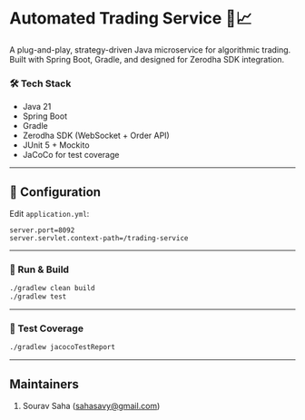 # Automated Trading Service 🧠📈

A plug-and-play, strategy-driven Java microservice for algorithmic trading.  
Built with Spring Boot, Gradle, and designed for Zerodha SDK integration.

### 🛠 Tech Stack

- Java 21
- Spring Boot
- Gradle
- Zerodha SDK (WebSocket + Order API)
- JUnit 5 + Mockito
- JaCoCo for test coverage

---

## 🔧 Configuration

Edit `application.yml`:

```properties
server.port=8092
server.servlet.context-path=/trading-service
```

---

### 🚀 Run & Build

```bash
./gradlew clean build
./gradlew test
```

---

### 🚀 Test Coverage

```bash
./gradlew jacocoTestReport
```

---

## Maintainers

1. Sourav Saha (sahasavy@gmail.com)
